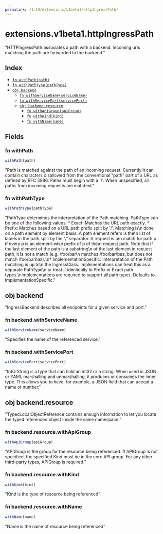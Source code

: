 ```yaml
---
permalink: /1.19/extensions/v1beta1/httpIngressPath/
---
```


# extensions.v1beta1.httpIngressPath

"HTTPIngressPath associates a path with a backend. Incoming urls matching the path are forwarded to the backend."

## Index

* [`fn withPath(path)`](#fn-withpath)
* [`fn withPathType(pathType)`](#fn-withpathtype)
* [`obj backend`](#obj-backend)
  * [`fn withServiceName(serviceName)`](#fn-backendwithservicename)
  * [`fn withServicePort(servicePort)`](#fn-backendwithserviceport)
  * [`obj backend.resource`](#obj-backendresource)
    * [`fn withApiGroup(apiGroup)`](#fn-backendresourcewithapigroup)
    * [`fn withKind(kind)`](#fn-backendresourcewithkind)
    * [`fn withName(name)`](#fn-backendresourcewithname)

## Fields

### fn withPath

```ts
withPath(path)
```

"Path is matched against the path of an incoming request. Currently it can contain characters disallowed from the conventional \"path\" part of a URL as defined by RFC 3986. Paths must begin with a '/'. When unspecified, all paths from incoming requests are matched."

### fn withPathType

```ts
withPathType(pathType)
```

"PathType determines the interpretation of the Path matching. PathType can be one of the following values: * Exact: Matches the URL path exactly. * Prefix: Matches based on a URL path prefix split by '/'. Matching is\n  done on a path element by element basis. A path element refers is the\n  list of labels in the path split by the '/' separator. A request is a\n  match for path p if every p is an element-wise prefix of p of the\n  request path. Note that if the last element of the path is a substring\n  of the last element in request path, it is not a match (e.g. /foo/bar\n  matches /foo/bar/baz, but does not match /foo/barbaz).\n* ImplementationSpecific: Interpretation of the Path matching is up to\n  the IngressClass. Implementations can treat this as a separate PathType\n  or treat it identically to Prefix or Exact path types.\nImplementations are required to support all path types. Defaults to ImplementationSpecific."

## obj backend

"IngressBackend describes all endpoints for a given service and port."

### fn backend.withServiceName

```ts
withServiceName(serviceName)
```

"Specifies the name of the referenced service."

### fn backend.withServicePort

```ts
withServicePort(servicePort)
```

"IntOrString is a type that can hold an int32 or a string.  When used in JSON or YAML marshalling and unmarshalling, it produces or consumes the inner type.  This allows you to have, for example, a JSON field that can accept a name or number."

## obj backend.resource

"TypedLocalObjectReference contains enough information to let you locate the typed referenced object inside the same namespace."

### fn backend.resource.withApiGroup

```ts
withApiGroup(apiGroup)
```

"APIGroup is the group for the resource being referenced. If APIGroup is not specified, the specified Kind must be in the core API group. For any other third-party types, APIGroup is required."

### fn backend.resource.withKind

```ts
withKind(kind)
```

"Kind is the type of resource being referenced"

### fn backend.resource.withName

```ts
withName(name)
```

"Name is the name of resource being referenced"